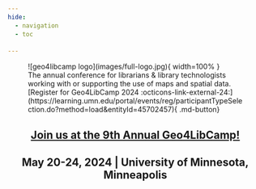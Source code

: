 ```yaml
---
hide:
  - navigation
  - toc

---
```

<style>

  .md-typeset h1,
  .md-content__button {
    display: none;
  }

</style>

<figure markdown="span">
  ![geo4libcamp logo](images/full-logo.jpg){ width=100% }
  <figcaption>The annual conference for librarians & library technologists working with or supporting the use of maps and spatial data.</figcaption>
  [Register for Geo4LibCamp 2024 :octicons-link-external-24:](https://learning.umn.edu/portal/events/reg/participantTypeSelection.do?method=load&entityId=45702457){ .md-button}
</figure>

<div style="text-align: center;">
  <h2><a href="2024/index.md">Join us at the 9th Annual Geo4LibCamp!</a></h2>
  <h2>May 20-24, 2024 | University of Minnesota, Minneapolis</h2>
</div>








	
	
	









